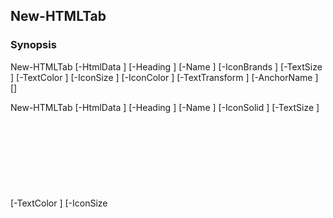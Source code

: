 New-HTMLTab
-----------

### Synopsis

New-HTMLTab [-HtmlData <scriptblock>] [-Heading <string>] [-Name <string>] [-IconBrands <string>] [-TextSize <Object>] [-TextColor <string>] [-IconSize <Object>] [-IconColor <string>] [-TextTransform <string>] [-AnchorName <string>] [<CommonParameters>]

New-HTMLTab [-HtmlData <scriptblock>] [-Heading <string>] [-Name <string>] [-IconSolid <string>] [-TextSize <Object>] [-TextColor <string>] [-IconSize <Object>] [-IconColor <string>] [-TextTransform <string>] [-AnchorName <string>] [<CommonParameters>]

New-HTMLTab [-HtmlData <scriptblock>] [-Heading <string>] [-Name <string>] [-IconRegular <string>] [-TextSize <Object>] [-TextColor <string>] [-IconSize <Object>] [-IconColor <string>] [-TextTransform <string>] [-AnchorName <string>] [<CommonParameters>]

---

### Description

---

### Parameters
#### **AnchorName**

|Type      |Required|Position|PipelineInput|
|----------|--------|--------|-------------|
|`[string]`|false   |Named   |false        |

#### **Heading**

|Type      |Required|Position|PipelineInput|Aliases   |
|----------|--------|--------|-------------|----------|
|`[string]`|false   |1       |false        |TabHeading|

#### **HtmlData**

|Type           |Required|Position|PipelineInput|
|---------------|--------|--------|-------------|
|`[scriptblock]`|false   |0       |false        |

#### **IconBrands**

|Type      |Required|Position|PipelineInput|
|----------|--------|--------|-------------|
|`[string]`|false   |Named   |false        |

#### **IconColor**

|Type      |Required|Position|PipelineInput|
|----------|--------|--------|-------------|
|`[string]`|false   |Named   |false        |

#### **IconRegular**

|Type      |Required|Position|PipelineInput|
|----------|--------|--------|-------------|
|`[string]`|false   |Named   |false        |

#### **IconSize**

|Type      |Required|Position|PipelineInput|
|----------|--------|--------|-------------|
|`[Object]`|false   |Named   |false        |

#### **IconSolid**

|Type      |Required|Position|PipelineInput|
|----------|--------|--------|-------------|
|`[string]`|false   |Named   |false        |

#### **Name**

|Type      |Required|Position|PipelineInput|Aliases|
|----------|--------|--------|-------------|-------|
|`[string]`|false   |Named   |false        |TabName|

#### **TextColor**

|Type      |Required|Position|PipelineInput|
|----------|--------|--------|-------------|
|`[string]`|false   |Named   |false        |

#### **TextSize**

|Type      |Required|Position|PipelineInput|
|----------|--------|--------|-------------|
|`[Object]`|false   |Named   |false        |

#### **TextTransform**

Valid Values:

* uppercase
* lowercase
* capitalize

|Type      |Required|Position|PipelineInput|
|----------|--------|--------|-------------|
|`[string]`|false   |Named   |false        |

---

### Inputs
None

---

### Outputs
* [Object](https://learn.microsoft.com/en-us/dotnet/api/System.Object)

---

### Syntax
```PowerShell
syntaxItem
```
```PowerShell
----------
```
```PowerShell
{@{name=New-HTMLTab; CommonParameters=True; parameter=System.Object[]}, @{name=New-HTMLTab; CommonParameters=True; parameter=System.Object[]}, @{name=New-HTMLTab; CommonParameters=True; parameter=System.Object…
```
